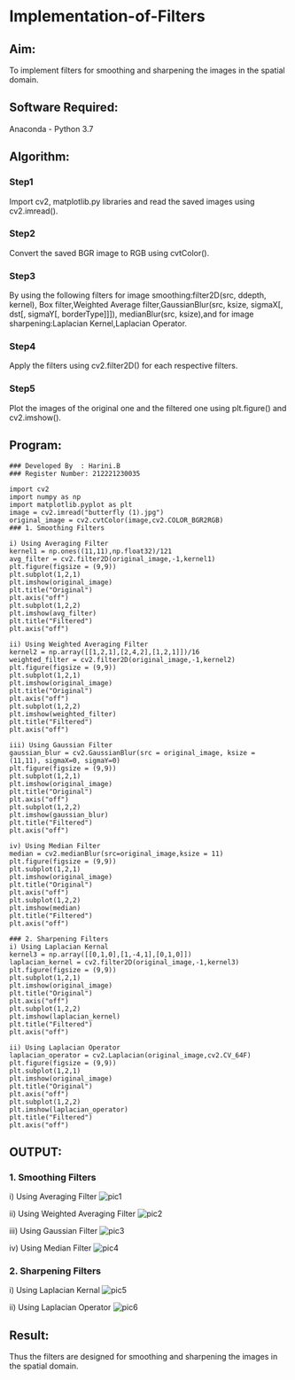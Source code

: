 # Implementation-of-Filters
## Aim:
To implement filters for smoothing and sharpening the images in the spatial domain.

## Software Required:
Anaconda - Python 3.7

## Algorithm:
### Step1
Import cv2, matplotlib.py libraries and read the saved images using cv2.imread().

### Step2
Convert the saved BGR image to RGB using cvtColor().

### Step3
By using the following filters for image smoothing:filter2D(src, ddepth, kernel), Box filter,Weighted Average filter,GaussianBlur(src, ksize, sigmaX[, dst[, sigmaY[, borderType]]]), medianBlur(src, ksize),and for image sharpening:Laplacian Kernel,Laplacian Operator.

### Step4
Apply the filters using cv2.filter2D() for each respective filters.

### Step5
Plot the images of the original one and the filtered one using plt.figure() and cv2.imshow().


## Program:
```
### Developed By  : Harini.B
### Register Number: 212221230035
```
```
import cv2
import numpy as np
import matplotlib.pyplot as plt
image = cv2.imread("butterfly (1).jpg")
original_image = cv2.cvtColor(image,cv2.COLOR_BGR2RGB)
### 1. Smoothing Filters

i) Using Averaging Filter
kernel1 = np.ones((11,11),np.float32)/121
avg_filter = cv2.filter2D(original_image,-1,kernel1)
plt.figure(figsize = (9,9))
plt.subplot(1,2,1)
plt.imshow(original_image)
plt.title("Original")
plt.axis("off")
plt.subplot(1,2,2)
plt.imshow(avg_filter)
plt.title("Filtered")
plt.axis("off")

ii) Using Weighted Averaging Filter
kernel2 = np.array([[1,2,1],[2,4,2],[1,2,1]])/16
weighted_filter = cv2.filter2D(original_image,-1,kernel2)
plt.figure(figsize = (9,9))
plt.subplot(1,2,1)
plt.imshow(original_image)
plt.title("Original")
plt.axis("off")
plt.subplot(1,2,2)
plt.imshow(weighted_filter)
plt.title("Filtered")
plt.axis("off")

iii) Using Gaussian Filter
gaussian_blur = cv2.GaussianBlur(src = original_image, ksize = (11,11), sigmaX=0, sigmaY=0)
plt.figure(figsize = (9,9))
plt.subplot(1,2,1)
plt.imshow(original_image)
plt.title("Original")
plt.axis("off")
plt.subplot(1,2,2)
plt.imshow(gaussian_blur)
plt.title("Filtered")
plt.axis("off")

iv) Using Median Filter
median = cv2.medianBlur(src=original_image,ksize = 11)
plt.figure(figsize = (9,9))
plt.subplot(1,2,1)
plt.imshow(original_image)
plt.title("Original")
plt.axis("off")
plt.subplot(1,2,2)
plt.imshow(median)
plt.title("Filtered")
plt.axis("off")

### 2. Sharpening Filters
i) Using Laplacian Kernal
kernel3 = np.array([[0,1,0],[1,-4,1],[0,1,0]])
laplacian_kernel = cv2.filter2D(original_image,-1,kernel3)
plt.figure(figsize = (9,9))
plt.subplot(1,2,1)
plt.imshow(original_image)
plt.title("Original")
plt.axis("off")
plt.subplot(1,2,2)
plt.imshow(laplacian_kernel)
plt.title("Filtered")
plt.axis("off")

ii) Using Laplacian Operator
laplacian_operator = cv2.Laplacian(original_image,cv2.CV_64F)
plt.figure(figsize = (9,9))
plt.subplot(1,2,1)
plt.imshow(original_image)
plt.title("Original")
plt.axis("off")
plt.subplot(1,2,2)
plt.imshow(laplacian_operator)
plt.title("Filtered")
plt.axis("off")
```


## OUTPUT:
### 1. Smoothing Filters
i) Using Averaging Filter
![pic1](https://user-images.githubusercontent.com/93427253/230601121-8289d3fb-cb39-4ba3-a38b-65c6b6f84efd.png)

ii) Using Weighted Averaging Filter
![pic2](https://user-images.githubusercontent.com/93427253/230601131-ea08a4c2-1d8e-4bab-9e79-a93e8751f5c0.png)

iii) Using Gaussian Filter
![pic3](https://user-images.githubusercontent.com/93427253/230601146-7cf04958-e9b6-4568-bd8f-55f60cbe2bdd.png)

iv) Using Median Filter
![pic4](https://user-images.githubusercontent.com/93427253/230601160-5948286c-cf90-429a-934c-99b987d2468b.png)

### 2. Sharpening Filters
i) Using Laplacian Kernal
![pic5](https://user-images.githubusercontent.com/93427253/230601252-73ffe4ca-b62f-4267-9ae2-9c9e90a387fd.png)

ii) Using Laplacian Operator
![pic6](https://user-images.githubusercontent.com/93427253/230601266-8008f851-be2e-4e2a-abee-6e7061ce2cd4.png)

## Result:
Thus the filters are designed for smoothing and sharpening the images in the spatial domain.

